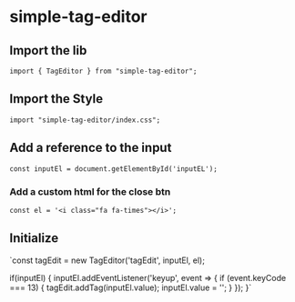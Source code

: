 # simple-tag-editor

## Import the lib

`import { TagEditor } from "simple-tag-editor";`

## Import the Style

`import "simple-tag-editor/index.css";`


## Add a reference to the input

`const inputEl = document.getElementById('inputEL');`


### Add a custom html for the close btn

`const el = '<i class="fa fa-times"></i>';`


## Initialize

`const tagEdit = new TagEditor('tagEdit', inputEl, el);

if(inputEl) {
    inputEl.addEventListener('keyup', event => {
        if (event.keyCode === 13) {
            tagEdit.addTag(inputEl.value);
            inputEl.value = '';
        }
    });
}`